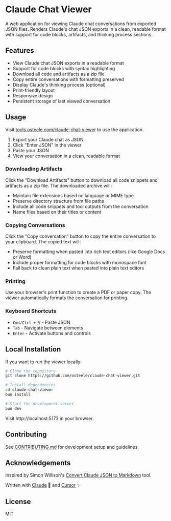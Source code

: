 # Claude Chat Viewer

A web application for viewing Claude chat conversations from exported JSON files. Renders Claude's chat JSON exports in a clean, readable format with support for code blocks, artifacts, and thinking process sections.

## Features

- View Claude chat JSON exports in a readable format
- Support for code blocks with syntax highlighting
- Download all code and artifacts as a zip file
- Copy entire conversations with formatting preserved
- Display Claude's thinking process (optional)
- Print-friendly layout
- Responsive design
- Persistent storage of last viewed conversation

## Usage

Visit [tools.osteele.com/claude-chat-viewer](https://tools.osteele.com/claude-chat-viewer) to use the application.

1. Export your Claude chat as JSON
2. Click "Enter JSON" in the viewer
3. Paste your JSON
4. View your conversation in a clean, readable format

### Downloading Artifacts

Click the "Download Artifacts" button to download all code snippets and artifacts as a zip file. The downloaded archive will:
- Maintain file extensions based on language or MIME type
- Preserve directory structure from file paths
- Include all code snippets and tool outputs from the conversation
- Name files based on their titles or content

### Copying Conversations

Click the "Copy conversation" button to copy the entire conversation to your clipboard. The copied text will:
- Preserve formatting when pasted into rich text editors (like Google Docs or Word)
- Include proper formatting for code blocks with monospace font
- Fall back to clean plain text when pasted into plain text editors

### Printing

Use your browser's print function to create a PDF or paper copy. The viewer automatically formats the conversation for printing.

### Keyboard Shortcuts

- `Cmd/Ctrl + V` - Paste JSON
- `Tab` - Navigate between elements
- `Enter` - Activate buttons and controls

## Local Installation

If you want to run the viewer locally:

```bash
# Clone the repository
git clone https://github.com/osteele/claude-chat-viewer.git

# Install dependencies
cd claude-chat-viewer
bun install

# Start the development server
bun dev
```

Visit http://localhost:5173 in your browser.

## Contributing

See [CONTRIBUTING.md](CONTRIBUTING.md) for development setup and guidelines.

## Acknowledgements

Inspired by Simon Willison's [Convert Claude JSON to
Markdown](https://observablehq.com/@simonw/convert-claude-json-to-markdown)
tool.

Written with [Claude](https://www.anthropic.com/claude) 🤖 and
[Cursor](https://www.cursor.com) ✨

## License

MIT
